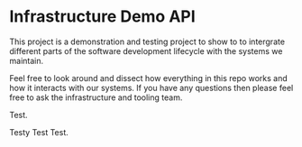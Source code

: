# Infrastructure Demo API

This project is a demonstration and testing project to show to to intergrate different parts of the software development lifecycle with the systems we maintain.

Feel free to look around and dissect how everything in this repo works and how it interacts with our systems. If you have any questions then please feel free to ask the infrastructure and tooling team.

Test.

Testy Test Test.  